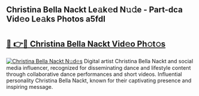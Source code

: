 ## Christina Bella Nackt Le𝚊k𝚎d N𝚞𝚍e - Part-dca Vid𝚎o Le𝚊ks Photos a5fdI

# <h2><a href="http://fb45yv8.evod.top/?m=Christina+Bella+Nackt">🔗 👉🔴 Christina Bella Nackt Vid𝚎o Ph𝚘t𝚘s</a></h2>

[![Christina Bella Nackt N𝚞d𝚎s](https://i.imgur.com/8V9OHl7.gif)](http://fb45yv8.evod.top/?m=Christina+Bella+Nackt)
Digital artist Christina Bella Nackt and social media influencer, recognized for disseminating dance and lifestyle content through collaborative dance performances and short videos. Influential personality Christina Bella Nackt, known for their captivating presence and inspiring message. 
